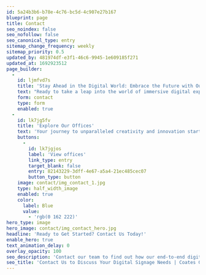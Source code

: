 ```yaml
---
id: 5a24b3b6-b78e-4c76-bc5d-4c907e27b167
blueprint: page
title: Contact
seo_noindex: false
seo_nofollow: false
seo_canonical_type: entry
sitemap_change_frequency: weekly
sitemap_priority: 0.5
updated_by: 481974df-e3f1-46c6-9945-1e609185f271
updated_at: 1692923512
page_builder:
  -
    id: ljmfvd7s
    title: 'Stay Ahead in the Digital World: Embrace the Future with Our Dynamic Digital Signage'
    text: "Ready to take a leap into the world of immersive digital experiences? Let's collaborate to bring your vision to life. Contact us today to explore the endless possibilities we can help you achieve for your brand."
    form: contact
    type: form
    enabled: true
  -
    id: lk7jg5fv
    title: 'Explore Our Offices'
    text: 'Your journey to unparalleled creativity and innovation starts with a single click. Explore our global offices today.'
    buttons:
      -
        id: lk7jgjos
        label: 'View offices'
        link_type: entry
        target_blank: false
        entry: 82143229-3dff-4e67-a5a4-21ec485cec07
        button_type: button
    image: contact/img_contact_1.jpg
    type: half_width_image
    enabled: true
    color:
      label: Blue
      value:
        - 'rgb(0 162 222)'
hero_type: image
hero_image: contact/img_contact_hero.jpg
headline: 'Ready to Get Started? Contact Us Today!'
enable_hero: true
text_animation_delay: 0
overlay_opacity: 100
seo_description: 'Contact our team to find out how our end-to-end digital merchandising solutions can drive engaging customer journeys for your business. Contact us today.'
seo_title: 'Contact Us to Discuss Your Digital Signage Needs | Coates Group'
---
```

